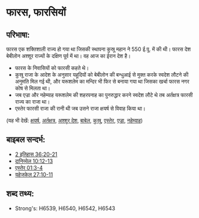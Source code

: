 # फारस, फारसियों #

## परिभाषा: ##

फारस एक शक्तिशाली राज्य हो गया था जिसकी स्थापना कुस्रू महान ने 550 ई.पू. में की थी। फारस देश बेबीलोन अश्शूर राज्यों के दक्षिण पूर्व में था। वह आज का ईरान देश है। 

* फारस के निवासियों को फारसी कहते थे।
* कुस्रू राजा के आदेश के अनुसार यहूदियों को बेबीलोन की बन्धुआई से मुक्त करके स्वदेश लौटने की अनुमति मिल गई थी, और यरूशलेम का मन्दिर भी फिर से बनाया गया था जिसका खर्चा फारस नगर कोष से मिलता था।
* जब एज्रा और नहेम्याह यरूशलेम की शहरपनाह का पुनरुद्धार करने स्वदेश लौटे थे तब अर्तक्षत्र फारसी राज्य का राजा था।
* एस्तेर फारसी राजा की रानी थी जब उसने राजा क्षयर्ष से विवाह किया था।

(यह भी देखें: [क्षयर्ष](../names/ahasuerus.md), [अर्तक्षत्र](../names/artaxerxes.md), [अश्शूर देश](../names/assyria.md), [बाबेल](../names/babylon.md), [कुस्रू](../names/cyrus.md), [एस्तेर](../names/esther.md), [एज्रा](../names/ezra.md), [नहेम्याह](../names/nehemiah.md))

## बाइबल सन्दर्भ: ##

* [2 इतिहास 36:20-21](rc://en/tn/help/2ch/36/20)
* [दानिय्येल 10:12-13](rc://en/tn/help/dan/10/12)
* [एस्तेर 01:3-4](rc://en/tn/help/est/01/03)
* [यहेजकेल 27:10-11](rc://en/tn/help/ezk/27/10)

## शब्द तथ्य: ##

* Strong's: H6539, H6540, H6542, H6543
